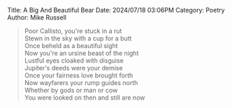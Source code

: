 Title: A Big And Beautiful Bear
Date: 2024/07/18 03:06PM
Category: Poetry
Author: Mike Russell

> Poor Callisto, you're stuck in a rut<br>
> Stewn in the sky with a cup for a butt<br>
> Once beheld as a beautiful sight<br>
> Now you're an ursine beast of the night<br>
> Lustful eyes cloaked with disguise<br>
> Jupiter's deeds were your demise<br>
> Once your fairness love brought forth<br>
> Now wayfarers your rump guides north<br>
> Whether by gods or man or cow<br>
> You were looked on then and still are now
